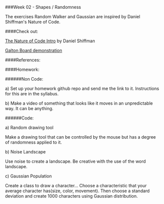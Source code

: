 ###Week 02 - Shapes / Randomness

The exercises Random Walker and Gaussian are inspired by Daniel Shiffman's Nature of Code.

####Check out:

[The Nature of Code Intro](http://natureofcode.com/book/introduction/) by Daniel Shiffman

[Galton Board demonstration](https://www.youtube.com/watch?v=6YDHBFVIvIs)


####References:

####Homework:

######Non Code:

a) Set up your homework github repo and send me the link to it. Instructions for this are in the syllabus.

b) Make a video of something that looks like it moves in an unpredictable way. It can be anything.

######Code:

a) Random drawing tool

Make a drawing tool that can be controlled by the mouse but has a degree of randomness applied to it.

b) Noise Landscape

Use noise to create a landscape. Be creative with the use of the word landscape.

c) Gaussian Population

Create a class to draw a character... Choose a characteristic that your average character has(size, color, movement). Then choose a standard deviation and create 1000 characters using Gaussian distribution.
